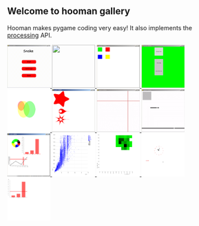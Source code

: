 Welcome to hooman gallery
---

Hooman makes pygame coding very easy! It also implements the [processing](https://processing.org) API.


<a href="./snake_game">
	<img src="https://github.com/Abdur-rahmaanJ/hooman/raw/master/assets/snake.gif" width="100" height=100>
</a>
<a href="./lines">
	<img src="https://github.com/Abdur-rahmaanJ/hooman/raw/master/assets/lines.gif" width="100" height=100>
</a>
<a href="./squares">
	<img src="https://github.com/Abdur-rahmaanJ/hooman/raw/master/assets/squares.jpg" width="100" height=100>
</a>
<a href="./buttons">
	<img src="https://github.com/Abdur-rahmaanJ/hooman/raw/master/assets/hooman_buttons.gif" width="100" height=100>
</a>
<a href="./transparent_circles">
	<img src="https://github.com/Abdur-rahmaanJ/hooman/raw/master/assets/transparent_circles.png" width="100" height=100>
</a>
<a href="./supershapes" title="supershapes">
	<img src="https://github.com/Abdur-rahmaanJ/hooman/raw/master/assets/supershapes.png" width="100" height=100>
</a>
<a href="./cross_hair">
	<img src="https://github.com/Abdur-rahmaanJ/hooman/raw/master/assets/cross_hair.gif" width="100" height=100>
</a>
<a href="./constrain">
	<img src="https://github.com/Abdur-rahmaanJ/hooman/raw/master/assets/constrain.gif" width="100" height=100>
</a>
<a href="./graphs">
	<img src="https://github.com/Abdur-rahmaanJ/hooman/raw/master/assets/graphs.png" width="100" height=100>
</a>
<a href="./scatter_chart">
	<img src="https://github.com/Abdur-rahmaanJ/hooman/raw/master/assets/scatter_chart.png" width="100" height=100>
</a>
<a href="./scatter_chart_hist">
	<img src="https://github.com/Abdur-rahmaanJ/hooman/raw/master/assets/scatter_chart_hist.png" width="100" height=100>
</a>
<a href="./analog_clock">
	<img src="https://github.com/Abdur-rahmaanJ/hooman/raw/master/assets/analog_clock.gif" width="100" height=100>
</a>
<a href="./barchart">
	<img src="https://github.com/Abdur-rahmaanJ/hooman/raw/master/assets/barchart.gif" width="100" height=100>
</a>